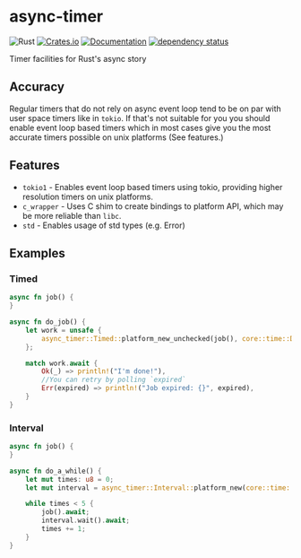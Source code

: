 # async-timer

![Rust](https://github.com/DoumanAsh/async-timer/workflows/Rust/badge.svg?branch=master)
[![Crates.io](https://img.shields.io/crates/v/async-timer.svg)](https://crates.io/crates/async-timer)
[![Documentation](https://docs.rs/async-timer/badge.svg)](https://docs.rs/crate/async-timer/)
[![dependency status](https://deps.rs/crate/async-timer/1.0.0-beta.13/status.svg)](https://deps.rs/crate/async-timer)

Timer facilities for Rust's async story

## Accuracy

Regular timers that do not rely on async event loop tend to be on par with user space timers
like in `tokio`.
If that's not suitable for you you should enable event loop based timers which in most cases
give you the most accurate timers possible on unix platforms (See features.)

## Features

- `tokio1` - Enables event loop based timers using tokio, providing higher resolution timers on unix platforms.
- `c_wrapper` - Uses C shim to create bindings to platform API, which may be more reliable than `libc`.
- `std` - Enables usage of std types (e.g. Error)

## Examples

### Timed

```rust
async fn job() {
}

async fn do_job() {
    let work = unsafe {
        async_timer::Timed::platform_new_unchecked(job(), core::time::Duration::from_secs(1))
    };

    match work.await {
        Ok(_) => println!("I'm done!"),
        //You can retry by polling `expired`
        Err(expired) => println!("Job expired: {}", expired),
    }
}
```

### Interval

```rust
async fn job() {
}

async fn do_a_while() {
    let mut times: u8 = 0;
    let mut interval = async_timer::Interval::platform_new(core::time::Duration::from_secs(1));

    while times < 5 {
        job().await;
        interval.wait().await;
        times += 1;
    }
}
```

